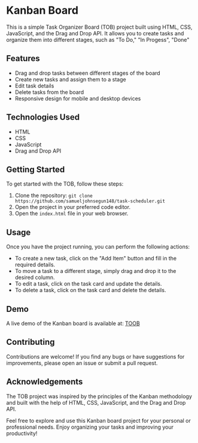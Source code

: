 # Kanban Board

This is a simple Task Organizer Board (TOB) project built using HTML, CSS, JavaScript, and the Drag and Drop API. It allows you to create tasks and organize them into different stages, such as "To Do," "In Progess", "Done"

## Features

- Drag and drop tasks between different stages of the board
- Create new tasks and assign them to a stage
- Edit task details
- Delete tasks from the board
- Responsive design for mobile and desktop devices

## Technologies Used

- HTML
- CSS
- JavaScript
- Drag and Drop API

## Getting Started

To get started with the TOB, follow these steps:

1. Clone the repository: `git clone https://github.com/samueljohnsegun148/task-scheduler.git`
2. Open the project in your preferred code editor.
3. Open the `index.html` file in your web browser.

## Usage

Once you have the project running, you can perform the following actions:

- To create a new task, click on the "Add Item" button and fill in the required details.
- To move a task to a different stage, simply drag and drop it to the desired column.
- To edit a task, click on the task card and update the details.
- To delete a task, click on the task card and delete the details.

## Demo

A live demo of the Kanban board is available at: [TOOB]()


## Contributing

Contributions are welcome! If you find any bugs or have suggestions for improvements, please open an issue or submit a pull request.

## Acknowledgements

The TOB project was inspired by the principles of the Kanban methodology and built with the help of HTML, CSS, JavaScript, and the Drag and Drop API.

Feel free to explore and use this Kanban board project for your personal or professional needs. Enjoy organizing your tasks and improving your productivity!
